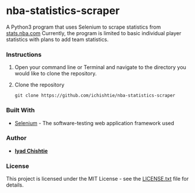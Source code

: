 # nba-statistics-scraper

A Python3 program that uses Selenium to scrape statistics from [stats.nba.com](stats.nba.com) Currently, the program is limited to basic individual player statistics with plans to add team statistics.

### Instructions

1. Open your command line or Terminal and navigate to the directory you would like to clone the repository.

2. Clone the repository
   ```
   git clone https://github.com/ichishtie/nba-statistics-scraper
   ```

### Built With

* [Selenium](https://www.seleniumhq.org/) - The software-testing web application framework used

### Author

* **[Iyad Chishtie](https://github.com/ichishtie)**

### License

This project is licensed under the MIT License - see the [LICENSE.txt](LICENSE.txt) file for details.
